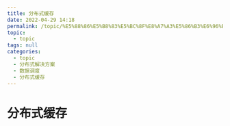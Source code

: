 ```yaml
---
title: 分布式缓存
date: 2022-04-29 14:18
permalink: /topic/%E5%88%86%E5%B8%83%E5%BC%8F%E8%A7%A3%E5%86%B3%E6%96%B9%E6%A1%88/%E6%95%B0%E6%8D%AE%E8%B0%83%E5%BA%A6/%E5%88%86%E5%B8%83%E5%BC%8F%E7%BC%93%E5%AD%98
topic: 
  - topic
tags: null
categories: 
  - topic
  - 分布式解决方案
  - 数据调度
  - 分布式缓存
---
```

# 分布式缓存

‍
